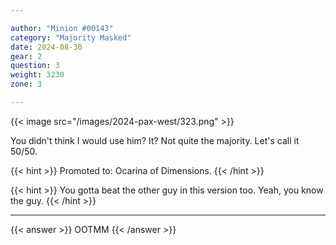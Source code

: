 ```yaml
---

author: "Minion #00143"
category: "Majority Masked"
date: 2024-08-30
gear: 2
question: 3
weight: 3230
zone: 3

---
```


{{< image src="/images/2024-pax-west/323.png" >}}

You didn't think I would use him? It? Not quite the majority. Let's call it 50/50.

{{< hint >}} Promoted to: Ocarina of Dimensions. {{< /hint >}}

{{< hint >}} You gotta beat the other guy in this version too. Yeah, you know the guy. {{< /hint >}}

---

{{< answer >}} OOTMM {{< /answer >}}

